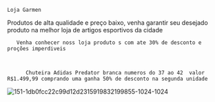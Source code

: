     Loja Garmen
Produtos de alta qualidade e preço baixo, venha garantir seu desejado produto na melhor loja de artigos esportivos da cidade




       Venha conhecer noss loja produto s com ate 30% de desconto e proções imperdiveis 
       
       
       
          Chuteira Adidas Predator branca numeros do 37 ao 42  valor R$1.499,99 comprando uma ganha 50% de desconto na segunda unidade



![151-1db0fcc22c99d12d2315919832199855-1024-1024](https://user-images.githubusercontent.com/113630008/205111667-81acbdf7-387d-46a0-ab59-f05676370e8c.jpg)
